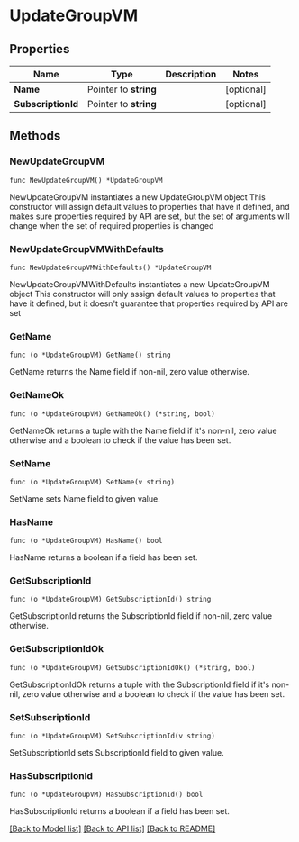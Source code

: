 # UpdateGroupVM

## Properties

Name | Type | Description | Notes
------------ | ------------- | ------------- | -------------
**Name** | Pointer to **string** |  | [optional] 
**SubscriptionId** | Pointer to **string** |  | [optional] 

## Methods

### NewUpdateGroupVM

`func NewUpdateGroupVM() *UpdateGroupVM`

NewUpdateGroupVM instantiates a new UpdateGroupVM object
This constructor will assign default values to properties that have it defined,
and makes sure properties required by API are set, but the set of arguments
will change when the set of required properties is changed

### NewUpdateGroupVMWithDefaults

`func NewUpdateGroupVMWithDefaults() *UpdateGroupVM`

NewUpdateGroupVMWithDefaults instantiates a new UpdateGroupVM object
This constructor will only assign default values to properties that have it defined,
but it doesn't guarantee that properties required by API are set

### GetName

`func (o *UpdateGroupVM) GetName() string`

GetName returns the Name field if non-nil, zero value otherwise.

### GetNameOk

`func (o *UpdateGroupVM) GetNameOk() (*string, bool)`

GetNameOk returns a tuple with the Name field if it's non-nil, zero value otherwise
and a boolean to check if the value has been set.

### SetName

`func (o *UpdateGroupVM) SetName(v string)`

SetName sets Name field to given value.

### HasName

`func (o *UpdateGroupVM) HasName() bool`

HasName returns a boolean if a field has been set.

### GetSubscriptionId

`func (o *UpdateGroupVM) GetSubscriptionId() string`

GetSubscriptionId returns the SubscriptionId field if non-nil, zero value otherwise.

### GetSubscriptionIdOk

`func (o *UpdateGroupVM) GetSubscriptionIdOk() (*string, bool)`

GetSubscriptionIdOk returns a tuple with the SubscriptionId field if it's non-nil, zero value otherwise
and a boolean to check if the value has been set.

### SetSubscriptionId

`func (o *UpdateGroupVM) SetSubscriptionId(v string)`

SetSubscriptionId sets SubscriptionId field to given value.

### HasSubscriptionId

`func (o *UpdateGroupVM) HasSubscriptionId() bool`

HasSubscriptionId returns a boolean if a field has been set.


[[Back to Model list]](../README.md#documentation-for-models) [[Back to API list]](../README.md#documentation-for-api-endpoints) [[Back to README]](../README.md)


